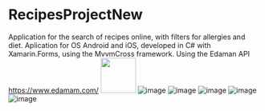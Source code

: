 # RecipesProjectNew
Application for the search of recipes online, with filters for allergies and diet.
Aplication for OS Android and iOS, developed in C# with Xamarin.Forms, using the MvvmCross framework.
Using the Edaman API https://www.edamam.com/
<img src="https://drive.google.com/uc?export=view&id=1vKuQBykOobcwbKus1RLV5ho7QRwWrFjb" width="70">
![image](https://drive.google.com/uc?export=view&id=1EAx6otpyta0WrNpjVGOmviblqBNwtYcO)
![image](https://drive.google.com/uc?export=view&id=1VUSDhOiqwnYDSrViwasVXCXQDgPOoVuC)
![image](https://drive.google.com/uc?export=view&id=1DLo-ilCy_tqB2df83gwSo29Nsmte-clB)
![image](https://drive.google.com/uc?export=view&id=1P_xUNqBWDQk-84PwwYWI6kL6-VnlEOqo)
![image](https://drive.google.com/uc?export=view&id=1Zw5C7JEtNc2f7eE42kl6FSG1NL_LuJcS)
